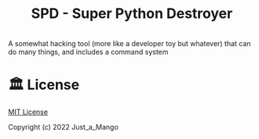<h1 align=center>SPD - Super Python Destroyer</h1>
<br>
A somewhat hacking tool (more like a developer toy but whatever) that can do many things, and includes a command system

# 🏛️ License
[MIT License](https://github.com/just-a-mango/super-python-destroyer/blob/main/LICENSE)

Copyright (c) 2022 Just_a_Mango
